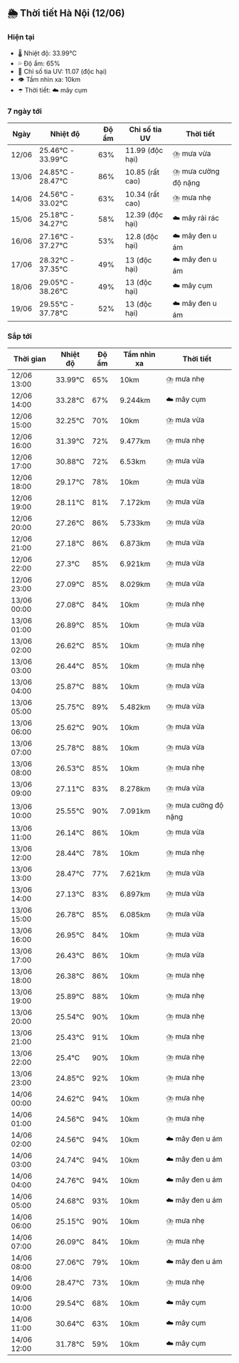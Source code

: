 ## 🌦️ Thời tiết Hà Nội (12/06)

### Hiện tại

- 🌡️ Nhiệt độ: 33.99℃
- 💦 Độ ẩm: 65%
- 🌟 Chỉ số tia UV: 11.07 (độc hại)
- 👁️ Tầm nhìn xa: 10km
- ☂️ Thời tiết: ☁️ mây cụm

### 7 ngày tới

| Ngày | Nhiệt độ | Độ ẩm | Chỉ số tia UV | Thời tiết |
| --- | --- | --- | --- | --- |
| 12/06 | 25.46℃ - 33.99℃ | 63% | 11.99 (độc hại) | ⛈️ mưa vừa |
| 13/06 | 24.85℃ - 28.47℃ | 86% | 10.85 (rất cao) | ⛈️ mưa cường độ nặng |
| 14/06 | 24.56℃ - 33.02℃ | 63% | 10.34 (rất cao) | ⛈️ mưa nhẹ |
| 15/06 | 25.18℃ - 34.27℃ | 58% | 12.39 (độc hại) | ☁️ mây rải rác |
| 16/06 | 27.16℃ - 37.27℃ | 53% | 12.8 (độc hại) | ☁️ mây đen u ám |
| 17/06 | 28.32℃ - 37.35℃ | 49% | 13 (độc hại) | ☁️ mây đen u ám |
| 18/06 | 29.05℃ - 38.26℃ | 49% | 13 (độc hại) | ☁️ mây cụm |
| 19/06 | 29.55℃ - 37.78℃ | 52% | 13 (độc hại) | ☁️ mây đen u ám |

### Sắp tới

| Thời gian | Nhiệt độ | Độ ẩm | Tầm nhìn xa | Thời tiết |
| --- | --- | --- | --- | --- |
| 12/06 13:00 | 33.99℃ | 65% | 10km | ⛈️ mưa nhẹ |
| 12/06 14:00 | 33.28℃ | 67% | 9.244km | ☁️ mây cụm |
| 12/06 15:00 | 32.25℃ | 70% | 10km | ⛈️ mưa vừa |
| 12/06 16:00 | 31.39℃ | 72% | 9.477km | ⛈️ mưa nhẹ |
| 12/06 17:00 | 30.88℃ | 72% | 6.53km | ⛈️ mưa vừa |
| 12/06 18:00 | 29.17℃ | 78% | 10km | ⛈️ mưa vừa |
| 12/06 19:00 | 28.11℃ | 81% | 7.172km | ⛈️ mưa vừa |
| 12/06 20:00 | 27.26℃ | 86% | 5.733km | ⛈️ mưa vừa |
| 12/06 21:00 | 27.18℃ | 86% | 6.873km | ⛈️ mưa vừa |
| 12/06 22:00 | 27.3℃ | 85% | 6.921km | ⛈️ mưa vừa |
| 12/06 23:00 | 27.09℃ | 85% | 8.029km | ⛈️ mưa vừa |
| 13/06 00:00 | 27.08℃ | 84% | 10km | ⛈️ mưa nhẹ |
| 13/06 01:00 | 26.89℃ | 85% | 10km | ⛈️ mưa vừa |
| 13/06 02:00 | 26.62℃ | 85% | 10km | ⛈️ mưa nhẹ |
| 13/06 03:00 | 26.44℃ | 85% | 10km | ⛈️ mưa nhẹ |
| 13/06 04:00 | 25.87℃ | 88% | 10km | ⛈️ mưa vừa |
| 13/06 05:00 | 25.75℃ | 89% | 5.482km | ⛈️ mưa vừa |
| 13/06 06:00 | 25.62℃ | 90% | 10km | ⛈️ mưa vừa |
| 13/06 07:00 | 25.78℃ | 88% | 10km | ⛈️ mưa vừa |
| 13/06 08:00 | 26.53℃ | 85% | 10km | ⛈️ mưa nhẹ |
| 13/06 09:00 | 27.11℃ | 83% | 8.278km | ⛈️ mưa vừa |
| 13/06 10:00 | 25.55℃ | 90% | 7.091km | ⛈️ mưa cường độ nặng |
| 13/06 11:00 | 26.14℃ | 86% | 10km | ⛈️ mưa vừa |
| 13/06 12:00 | 28.44℃ | 78% | 10km | ⛈️ mưa nhẹ |
| 13/06 13:00 | 28.47℃ | 77% | 7.621km | ⛈️ mưa vừa |
| 13/06 14:00 | 27.13℃ | 83% | 6.897km | ⛈️ mưa vừa |
| 13/06 15:00 | 26.78℃ | 85% | 6.085km | ⛈️ mưa vừa |
| 13/06 16:00 | 26.95℃ | 84% | 10km | ⛈️ mưa vừa |
| 13/06 17:00 | 26.43℃ | 86% | 10km | ⛈️ mưa vừa |
| 13/06 18:00 | 26.38℃ | 86% | 10km | ⛈️ mưa nhẹ |
| 13/06 19:00 | 25.89℃ | 88% | 10km | ⛈️ mưa nhẹ |
| 13/06 20:00 | 25.54℃ | 90% | 10km | ⛈️ mưa nhẹ |
| 13/06 21:00 | 25.43℃ | 91% | 10km | ⛈️ mưa nhẹ |
| 13/06 22:00 | 25.4℃ | 90% | 10km | ⛈️ mưa nhẹ |
| 13/06 23:00 | 24.85℃ | 92% | 10km | ⛈️ mưa nhẹ |
| 14/06 00:00 | 24.62℃ | 94% | 10km | ⛈️ mưa nhẹ |
| 14/06 01:00 | 24.56℃ | 94% | 10km | ⛈️ mưa nhẹ |
| 14/06 02:00 | 24.56℃ | 94% | 10km | ☁️ mây đen u ám |
| 14/06 03:00 | 24.74℃ | 94% | 10km | ☁️ mây đen u ám |
| 14/06 04:00 | 24.76℃ | 94% | 10km | ☁️ mây đen u ám |
| 14/06 05:00 | 24.68℃ | 93% | 10km | ☁️ mây đen u ám |
| 14/06 06:00 | 25.15℃ | 90% | 10km | ⛈️ mưa nhẹ |
| 14/06 07:00 | 26.09℃ | 84% | 10km | ⛈️ mưa nhẹ |
| 14/06 08:00 | 27.06℃ | 79% | 10km | ☁️ mây đen u ám |
| 14/06 09:00 | 28.47℃ | 73% | 10km | ⛈️ mưa nhẹ |
| 14/06 10:00 | 29.54℃ | 68% | 10km | ☁️ mây cụm |
| 14/06 11:00 | 30.64℃ | 63% | 10km | ☁️ mây cụm |
| 14/06 12:00 | 31.78℃ | 59% | 10km | ☁️ mây cụm |
